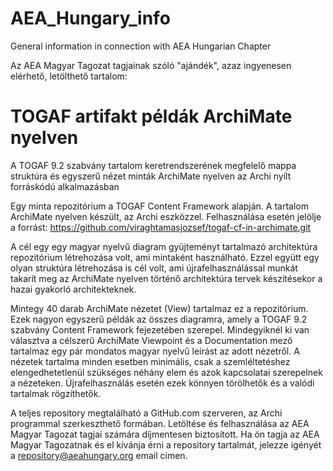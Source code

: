 # AEA_Hungary_info
General information in connection with AEA Hungarian Chapter

Az AEA Magyar Tagozat tagjainak szóló "ajándék", azaz ingyenesen elérhető, letölthető tartalom:

# TOGAF artifakt példák ArchiMate nyelven

A TOGAF 9.2 szabvány tartalom keretrendszerének megfelelő mappa struktúra és egyszerű nézet minták ArchiMate nyelven az Archi nyílt forráskódú alkalmazásban

Egy minta repozitórium a TOGAF Content Framework alapján. A tartalom ArchiMate nyelven készült, az Archi eszközzel. Felhasználása esetén jelölje a forrást: https://github.com/viraghtamasjozsef/togaf-cf-in-archimate.git

A cél egy egy magyar nyelvű diagram gyüjteményt tartalmazó architektúra repozitórium létrehozása volt, ami mintaként használható. Ezzel együtt egy olyan struktúra létrehozása is cél volt, ami újrafelhasználással munkát takarít meg az ArchiMate nyelven történő architektúra tervek készítésekor a hazai gyakorló architekteknek.

Mintegy 40 darab ArchiMate nézetet (View) tartalmaz ez a repozitórium. Ezek nagyon egyszerű példák az összes diagramra, amely a TOGAF 9.2 szabvány Content Framework fejezetében szerepel. Mindegyiknél ki van választva a célszerű ArchiMate Viewpoint és a Documentation mező tartalmaz egy pár mondatos magyar nyelvű leírást az adott nézetről. A nézetek tartalma minden esetben minimális, csak a szemléltetéshez elengedhetetlenül szükséges néhány elem és azok kapcsolatai szerepelnek a nézeteken. Újrafelhasználás esetén ezek könnyen törölhetők és a valódi tartalmak rögzíthetők.

A teljes repository megtalálható a GitHub.com szerveren, az Archi programmal szerkeszthető formában. Letöltése és felhasználása az AEA Magyar Tagozat tagjai számára díjmentesen biztosított. Ha ön tagja az AEA Magyar Tagozatnak és el kívánja érni a repository tartalmát, jelezze igényét a repository@aeahungary.org email címen.
